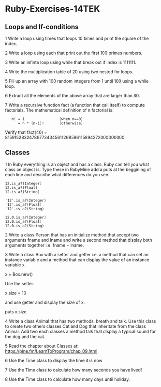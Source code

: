 # Ruby-Exercises-14TEK

## Loops and If-conditions

1 Write a loop using times that loops 10 times and print the square of the index. 

2 Write a loop using each that print out the first 100 primes numbers.

3 Write an infinte loop using while that break out if index is 1111111.

4 Write the multiplication table of 20 using two nested for loops.

5 Fill up an array with 100 random integers from 1 until 100 using a while loop. 

6 Extract all the elements of the above array that are larger than 80.

7 Write a recursive function fact (a function that call itself) to compute factorials. The mathematical definition of n factorial is:
```
   n! = 1                (when n==0)
      = n * (n-1)!       (otherwise)
```

Verify that fact(40) = 815915283247897734345611269596115894272000000000

## Classes

1 In Ruby everything is an object and has a class. Ruby can tell you what class an object is. Type these in RubyMine add a puts at the beggining of each line and describe what differences do you see.
```
12.is_a?(Integer)
12.is_a?(Float)
12.is_a?(String)

'12'.is_a?(Integer)
'12'.is_a?(Float)
'12'.is_a?(String)

12.0.is_a?(Integer)
12.0.is_a?(Float)
12.0.is_a?(String)
```
2 Write a class Person that has an initialize method that accept two arguments fname and lname and write a second method that display both arguments together i.e. fname + lname.

3 Write a class Box with a setter and getter i.e. a method that can set an instance variable and a method that can display the value of an instance variable x.

x = Box.new()

Use the setter.

x.size = 10

and use getter and display the size of x.

puts x.size

4 Write a class Animal that has two methods, breath and talk. Use this class to create two others classes Cat and Dog that inheritate from the class Animal. Add two each classes a method talk that display a typical sound for the dog and the cat.

5 Read the chapter about Classes at: https://pine.fm/LearnToProgram/chap_09.html

6 Use the Time class to display the time it is now

7 Use the Time class to calculate how many seconds you have lived!

8 Use the Time class to calculate how many days until holiday.






